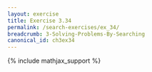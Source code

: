```yaml
---
layout: exercise
title: Exercise 3.34
permalink: /search-exercises/ex_34/
breadcrumb: 3-Solving-Problems-By-Searching
canonical_id: ch3ex34
---
```


{% include mathjax_support %}
